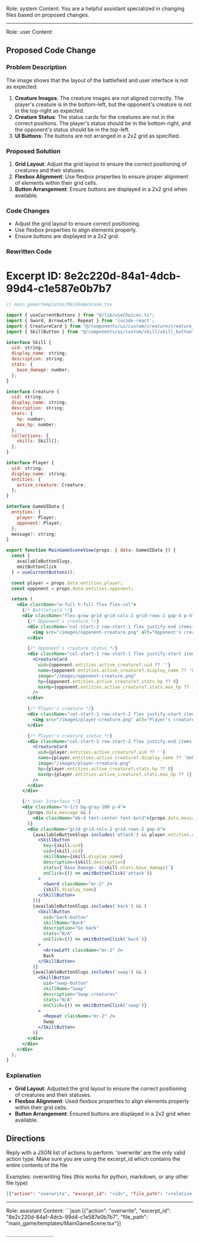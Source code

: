 Role: system
Content: You are a helpful assistant specialized in changing files based on proposed changes.
__________________
Role: user
Content: 
## Proposed Code Change
### Problem Description

The image shows that the layout of the battlefield and user interface is not as expected:

1. **Creature Images**: The creature images are not aligned correctly. The player's creature is in the bottom-left, but the opponent's creature is not in the top-right as expected.
2. **Creature Status**: The status cards for the creatures are not in the correct positions. The player's status should be in the bottom-right, and the opponent's status should be in the top-left.
3. **UI Buttons**: The buttons are not arranged in a 2x2 grid as specified.

### Proposed Solution

1. **Grid Layout**: Adjust the grid layout to ensure the correct positioning of creatures and their statuses.
2. **Flexbox Alignment**: Use flexbox properties to ensure proper alignment of elements within their grid cells.
3. **Button Arrangement**: Ensure buttons are displayed in a 2x2 grid when available.

### Code Changes

- Adjust the grid layout to ensure correct positioning.
- Use flexbox properties to align elements properly.
- Ensure buttons are displayed in a 2x2 grid.

### Rewritten Code

# Excerpt ID: 8e2c220d-84a1-4dcb-99d4-c1e587e0b7b7
```jsx
// main_game/templates/MainGameScene.tsx

import { useCurrentButtons } from "@/lib/useChoices.ts";
import { Sword, ArrowLeft, Repeat } from 'lucide-react';
import { CreatureCard } from "@/components/ui/custom/creature/creature_card";
import { SkillButton } from "@/components/ui/custom/skill/skill_button";

interface Skill {
  uid: string;
  display_name: string;
  description: string;
  stats: {
    base_damage: number;
  };
}

interface Creature {
  uid: string;
  display_name: string;
  description: string;
  stats: {
    hp: number;
    max_hp: number;
  };
  collections: {
    skills: Skill[];
  };
}

interface Player {
  uid: string;
  display_name: string;
  entities: {
    active_creature: Creature;
  };
}

interface GameUIData {
  entities: {
    player: Player;
    opponent: Player;
  };
  message?: string;
}

export function MainGameSceneView(props: { data: GameUIData }) {
  const {
    availableButtonSlugs,
    emitButtonClick
  } = useCurrentButtons();

  const player = props.data.entities.player;
  const opponent = props.data.entities.opponent;

  return (
    <div className="w-full h-full flex flex-col">
      {/* Battlefield */}
      <div className="flex-grow grid grid-cols-2 grid-rows-2 gap-4 p-4">
        {/* Opponent's creature */}
        <div className="col-start-2 row-start-1 flex justify-end items-start">
          <img src="/images/opponent-creature.png" alt="Opponent's creature" className="w-40 h-40 object-contain" />
        </div>

        {/* Opponent's creature status */}
        <div className="col-start-1 row-start-1 flex justify-start items-start">
          <CreatureCard
            uid={opponent.entities.active_creature?.uid ?? ''}
            name={opponent.entities.active_creature?.display_name ?? 'Unknown'}
            image="/images/opponent-creature.png"
            hp={opponent.entities.active_creature?.stats.hp ?? 0}
            maxHp={opponent.entities.active_creature?.stats.max_hp ?? 1}
          />
        </div>

        {/* Player's creature */}
        <div className="col-start-1 row-start-2 flex justify-start items-end">
          <img src="/images/player-creature.png" alt="Player's creature" className="w-40 h-40 object-contain" />
        </div>

        {/* Player's creature status */}
        <div className="col-start-2 row-start-2 flex justify-end items-end">
          <CreatureCard
            uid={player.entities.active_creature?.uid ?? ''}
            name={player.entities.active_creature?.display_name ?? 'Unknown'}
            image="/images/player-creature.png"
            hp={player.entities.active_creature?.stats.hp ?? 0}
            maxHp={player.entities.active_creature?.stats.max_hp ?? 1}
          />
        </div>
      </div>

      {/* User Interface */}
      <div className="h-1/3 bg-gray-100 p-4">
        {props.data.message && (
          <div className="mb-4 text-center font-bold">{props.data.message}</div>
        )}
        <div className="grid grid-cols-2 grid-rows-2 gap-4">
          {availableButtonSlugs.includes('attack') && player.entities.active_creature?.collections.skills.slice(0, 4).map((skill, index) => (
            <SkillButton
              key={skill.uid}
              uid={skill.uid}
              skillName={skill.display_name}
              description={skill.description}
              stats={`Base Damage: ${skill.stats.base_damage}`}
              onClick={() => emitButtonClick('attack')}
            >
              <Sword className="mr-2" />
              {skill.display_name}
            </SkillButton>
          ))}
          {availableButtonSlugs.includes('back') && (
            <SkillButton
              uid="back-button"
              skillName="Back"
              description="Go back"
              stats="N/A"
              onClick={() => emitButtonClick('back')}
            >
              <ArrowLeft className="mr-2" />
              Back
            </SkillButton>
          )}
          {availableButtonSlugs.includes('swap') && (
            <SkillButton
              uid="swap-button"
              skillName="Swap"
              description="Swap creatures"
              stats="N/A"
              onClick={() => emitButtonClick('swap')}
            >
              <Repeat className="mr-2" />
              Swap
            </SkillButton>
          )}
        </div>
      </div>
    </div>
  );
}
```

### Explanation

- **Grid Layout**: Adjusted the grid layout to ensure the correct positioning of creatures and their statuses.
- **Flexbox Alignment**: Used flexbox properties to align elements properly within their grid cells.
- **Button Arrangement**: Ensured buttons are displayed in a 2x2 grid when available.

## Directions
Reply with a JSON list of actions to perform. 'overwrite' are the only valid action type. 
Make sure you are using the excerpt_id which contains the entire contents of the file

Examples:
overwriting files (this works for python, markdown, or any other file type)
```json output_example1
[{"action": "overwrite", "excerpt_id": "<id>", "file_path": "<relative file path>"}]
```

__________________
Role: assistant
Content: ```json
[{"action": "overwrite", "excerpt_id": "8e2c220d-84a1-4dcb-99d4-c1e587e0b7b7", "file_path": "main_game/templates/MainGameScene.tsx"}]
```
__________________
